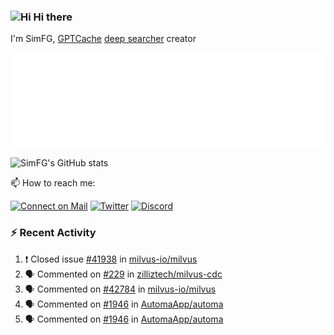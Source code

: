 ### <img src='https://qpluspicture.oss-cn-beijing.aliyuncs.com/6LjjQA/Hi.gif' alt='Hi' width="24"/> Hi there

I'm SimFG, [GPTCache](https://github.com/zilliztech/GPTCache) [deep searcher](https://github.com/zilliztech/deep-searcher) creator

![Metrics 👋](/metrics.plugin.followup.user.svg)

![SimFG's GitHub stats](https://github-readme-stats.vercel.app/api?username=SimFG&show_icons=true&theme=radical&count_private=true)

📫 How to reach me:

[![Connect on Mail](https://img.shields.io/badge/Ask%20me-anything-1abc9c.svg)](mailto:1142838399@qq.com)
[![Twitter](https://img.shields.io/twitter/follow/FogSim?style=social)](https://twitter.com/FogSim)
[![Discord](https://img.shields.io/discord/1092648432495251507?label=Discord&logo=discord)](https://discord.gg/Q8C6WEjSWV)

### :zap: Recent Activity

<!--START_SECTION:activity-->
1. ❗️ Closed issue [#41938](https://github.com/milvus-io/milvus/issues/41938) in [milvus-io/milvus](https://github.com/milvus-io/milvus)
2. 🗣 Commented on [#229](https://github.com/zilliztech/milvus-cdc/issues/229) in [zilliztech/milvus-cdc](https://github.com/zilliztech/milvus-cdc)
3. 🗣 Commented on [#42784](https://github.com/milvus-io/milvus/issues/42784) in [milvus-io/milvus](https://github.com/milvus-io/milvus)
4. 🗣 Commented on [#1946](https://github.com/AutomaApp/automa/issues/1946) in [AutomaApp/automa](https://github.com/AutomaApp/automa)
5. 🗣 Commented on [#1946](https://github.com/AutomaApp/automa/issues/1946) in [AutomaApp/automa](https://github.com/AutomaApp/automa)
<!--END_SECTION:activity-->

